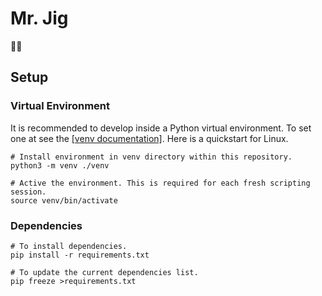 # Mr. Jig

🤖💬

## Setup


### Virtual Environment

It is recommended to develop inside a Python virtual environment. To set one at
see the [[venv
documentation]](https://docs.python.org/3/library/venv.html#how-venvs-work).
Here is a quickstart for Linux.

```shell
# Install environment in venv directory within this repository.
python3 -m venv ./venv

# Active the environment. This is required for each fresh scripting session.
source venv/bin/activate
```

### Dependencies

```shell
# To install dependencies.
pip install -r requirements.txt

# To update the current dependencies list.
pip freeze >requirements.txt
```